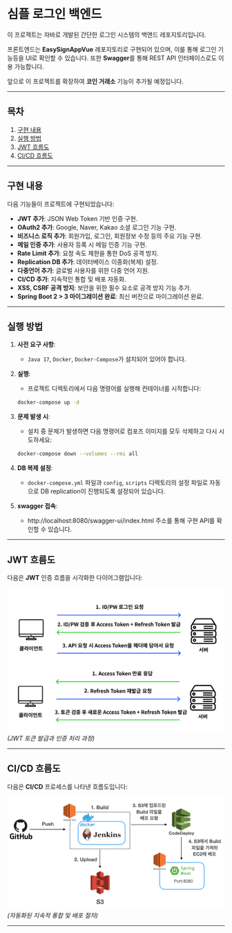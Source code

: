 # 심플 로그인 백엔드

이 프로젝트는 자바로 개발된 간단한 로그인 시스템의 백엔드 레포지토리입니다.

프론트엔드는 **EasySignAppVue** 레포지토리로 구현되어 있으며, 이를 통해 로그인 기능등을 UI로 확인할 수 있습니다. 또한 **Swagger**를 통해 REST API 인터페이스로도 이용 가능합니다.

앞으로 이 프로젝트를 확장하여 **코인 거래소** 기능이 추가될 예정입니다.

---

## 목차
1. [구현 내용](#구현-내용)
2. [실행 방법](#실행-방법)
3. [JWT 흐름도](#jwt-흐름도)
4. [CI/CD 흐름도](#cicd-흐름도)

---

## 구현 내용

다음 기능들이 프로젝트에 구현되었습니다:

- **JWT 추가**: JSON Web Token 기반 인증 구현.
- **OAuth2 추가**: Google, Naver, Kakao 소셜 로그인 기능 구현.
- **비즈니스 로직 추가**: 회원가입, 로그인, 회원정보 수정 등의 주요 기능 구현.
- **메일 인증 추가**: 사용자 등록 시 메일 인증 기능 구현.
- **Rate Limit 추가**: 요청 속도 제한을 통한 DoS 공격 방지.
- **Replication DB 추가**: 데이터베이스 이중화(복제) 설정.
- **다중언어 추가**: 글로벌 사용자를 위한 다중 언어 지원.
- **CI/CD 추가**: 지속적인 통합 및 배포 자동화.
- **XSS, CSRF 공격 방지**: 보안을 위한 필수 요소로 공격 방지 기능 추가.
- **Spring Boot 2 > 3 마이그레이션 완료**: 최신 버전으로 마이그레이션 완료.
---

## 실행 방법

1. **사전 요구 사항**:
    - `Java 17`, `Docker`, `Docker-Compose`가 설치되어 있어야 합니다.
   

2. **실행**:
    - 프로젝트 디렉토리에서 다음 명령어를 실행해 컨테이너를 시작합니다:
    ```bash
    docker-compose up -d
    ```

3. **문제 발생 시**:
    - 설치 중 문제가 발생하면 다음 명령어로 컴포즈 이미지를 모두 삭제하고 다시 시도하세요:
    ```bash
    docker-compose down --volumes --rmi all
    ```

4. **DB 복제 설정**:
    - `docker-compose.yml` 파일과 `config`, `scripts` 디렉토리의 설정 파일로 자동으로 DB replication이 진행되도록 설정되어 있습니다.
   

5. **swagger 접속**:
   - http://localhost:8080/swagger-ui/index.html 주소를 통해 구현 API를 확인할 수 있습니다.

---

## JWT 흐름도

다음은 **JWT** 인증 흐름을 시각화한 다이어그램입니다:

![JWT 흐름도](images/readme/JWT.png)
*(JWT 토큰 발급과 인증 처리 과정)*

---

## CI/CD 흐름도

다음은 **CI/CD** 프로세스를 나타낸 흐름도입니다:

![CI/CD 흐름도](images/readme/CICD.png)
*(자동화된 지속적 통합 및 배포 절차)*

---
